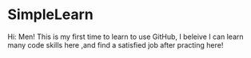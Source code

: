 # SimpleLearn
Hi:
  Men!
   This is my first time to learn to use GitHub, I beleive I can learn many code skills here ,and find a satisfied job after practing here!
